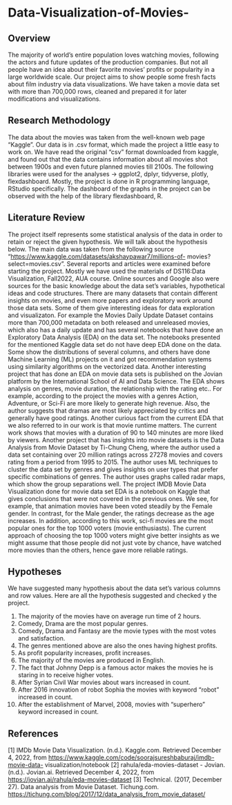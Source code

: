 # Data-Visualization-of-Movies-

## Overview

The majority of world’s entire population loves watching movies, following the actors and future updates of the production companies. But not all people have an idea about their favorite movies’ profits or popularity in a large worldwide scale. Our project aims to show people some fresh facts about film industry via data visualizations. We have taken a movie data set with more than 700,000 rows, cleaned and prepared it for later modifications and visualizations.

## Research Methodology

The data about the movies was taken from the well-known web page “Kaggle”. Our data is in .csv format, which made the project a little easy to work on. We have read the original “csv” format downloaded from kaggle, and found out that the data contains information about all movies shot between 1900s and even future planned movies till 2100s. The following libraries were used for the analyses -> ggplot2, dplyr, tidyverse, plotly, flexdashboard.
Mostly, the project is done in R programming language, RStudio specifically. The dashboard of the graphs in the project can be observed with the help of the library flexdashboard, R.

## Literature Review

The project itself represents some statistical analysis of the data in order to retain or reject the given hypothesis. We will talk about the hypothesis below. The main data was taken from the following source “https://www.kaggle.com/datasets/akshaypawar7/millions-of- movies?select=movies.csv”. Several reports and articles were examined before starting the project. Mostly we have used the materials of DS116:Data Visualization, Fall2022, AUA course. Online sources and Google also were sources for the basic knowledge about the data set’s variables, hypothetical ideas and code structures.
There are many datasets that contain different insights on movies, and even more papers and exploratory work around those data sets. Some of them give interesting ideas for data exploration and visualizaton. For example the Movies Daily Update Dataset contains more than 700,000 metadata on both released and unreleased movies, which also has a daily update and has several notebooks that have done an Exploratory Data Analysis (EDA) on the data set. The notebooks presented for the mentioned Kaggle data set do not have deep EDA done on the data. Some show the distributions of several columns, and others have done Machine Learning (ML) projects on it and got recommendation systems using similarity algorithms on the vectorized data. Another interesting project that has done an EDA on movie data sets is published on the Jovian platform by the International School of AI and Data Science. The EDA shows analysis on genres, movie duration, the relationship with the rating etc.. For example, according to the project the movies with a genres Action, Adventure, or Sci-Fi are more likely to generate high revenue. Also, the author suggests that dramas are most likely appreciated by critics and generally have good ratings. Another curious fact from the current EDA that we also referred to in our work is that movie runtime matters. The current work shows that movies with a duration of 90 to 140 minutes are more liked by viewers. Another project that has insights into movie datasets is the Data Analysis from Movie Dataset by Ti-Chung Cheng, where the author used a data set containing over 20 million ratings across 27278 movies and covers rating from a period from 1995 to 2015. The author uses ML techniques to cluster the data set by genres and gives insights on user types that prefer specific combinations of genres. The author uses graphs called radar maps, which show the group separations well. The project IMDB Movie Data Visualization done for movie data set EDA is a notebook on Kaggle that gives conclusions that were not covered in the previous ones. We see, for example, that animation movies have been voted steadily by the Female gender. In contrast, for the Male gender, the ratings decrease as the age increases. In addition, according to this work, sci-fi movies are the most popular ones for the top 1000 voters (movie enthusiasts). The current approach of choosing the top 1000 voters might give better insights as we might assume that those people did not just vote by chance, have watched more movies than the others, hence gave more reliable ratings.

## Hypotheses

We have suggested many hypothesis about the data set’s various columns and row values. Here are all the hypothesis suggested and checked y the project.
1. The majority of the movies have on average run time of 2 hours.
2. Comedy, Drama are the most popular genres.
3. Comedy, Drama and Fantasy are the movie types with the most votes and
satisfaction.
4. The genres mentioned above are also the ones having highest profits.
5. As profit popularity increases, profit increases.
6. The majority of the movies are produced in English.
7. The fact that Johnny Depp is a famous actor makes the movies he is staring in to
receive higher votes.
8. After Syrian Civil War movies about wars increased in count.
9. After 2016 innovation of robot Sophia the movies with keyword “robot” increased in
count.
10. After the establishment of Marvel, 2008, movies with “superhero” keyword
increased in count.

## References

[1] IMDb Movie Data Visualization. (n.d.). Kaggle.com. Retrieved December 4, 2022, from
https://www.kaggle.com/code/soorajsureshbaburaj/imdb-movie-data- visualization/notebook
[2] rahula/eda-movies-dataset - Jovian. (n.d.). Jovian.ai. Retrieved December 4, 2022, from
https://jovian.ai/rahula/eda-movies-dataset
[3] Technical. (2017, December 27). Data analysis from Movie Dataset. Tichung.com.
https://tichung.com/blog/2017/12/data_analysis_from_movie_dataset/

